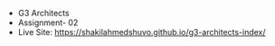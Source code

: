 * G3 Architects
* Assignment- 02
* Live Site: https://shakilahmedshuvo.github.io/g3-architects-index/
